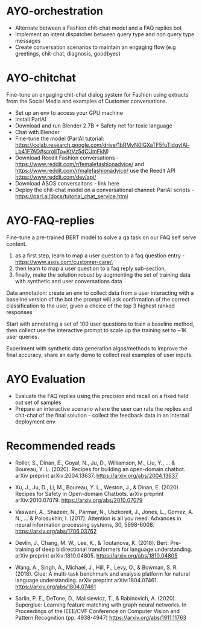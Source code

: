 # AYO-orchestration

- Alternate between a Fashion chit-chat model and a FAQ replies bot
- Implement an intent dispatcher between query type and non query type messages
- Create conversation scenarios to maintain an engaging flow (e.g greetings, chit-chat, diagnosis, goodbyes)

# AYO-chitchat

Fine-tune an engaging chit-chat dialog system for Fashion using extracts from the Social Media and examples of Customer conversations.

- Set up an env to access your GPU machine
- Install ParlAI
- Download and run Blender 2.7B + Safety net for toxic language
- Chat with Blender
- Fine-tune the model (ParlAI tutorial: https://colab.research.google.com/drive/1bRMvN0lGXaTF5fuTidgvlAl-Lb41F7AD#scrollTo=KtVz5dCUmFkN)
- Download Reedit Fashion conversations - https://www.reddit.com/r/femalefashionadvice/ and https://www.reddit.com/r/malefashionadvice/ use the Reedit API https://www.reddit.com/dev/api/
- Download ASOS conversaitons - link here
- Deploy the chit-chat model on a conversational channel: ParlAI scripts - https://parl.ai/docs/tutorial_chat_service.html

# AYO-FAQ-replies

Fine-tune a pre-trained BERT model to solve a qa task on our FAQ self serve content.
1. as a first step, learn to map a user question to a faq question entry - https://www.asos.com/customer-care/,
1. then learn to map a user question to a faq reply sub-section,
1. finally, make the solution robust by augmenting the set of training data with synthetic and user conversations data

Data annotation: create an env to collect data from a user interacting with a baseline version of the bot
                 the prompt will ask confirmation of the correct classification to the user, given a choice of 
                 the top 3 highest ranked responses

Start with annotating a set of 100 user questions to train a baseline method,
then collect use the interactive prompt to scale up the training set to ~1K user queries.

Experiment with synthetic data generation algos/methods to improve the final accuracy,
share an early demo to collect real examples of user inputs.

# AYO Evaluation
- Evaluate the FAQ replies using the precision and recall on a fixed held out set of samples
- Prepare an interactive scenario where the user can rate the replies and chit-chat of the final solution - collect the feedback data in an internal deployment env

# Recommended reads
- Roller, S., Dinan, E., Goyal, N., Ju, D., Williamson, M., Liu, Y., ... & Boureau, Y. L. (2020). Recipes for building an open-domain chatbot. arXiv preprint arXiv:2004.13637.
https://arxiv.org/abs/2004.13637

- Xu, J., Ju, D., Li, M., Boureau, Y. L., Weston, J., & Dinan, E. (2020). Recipes for Safety in Open-domain Chatbots. arXiv preprint arXiv:2010.07079.
https://arxiv.org/abs/2010.07079

- Vaswani, A., Shazeer, N., Parmar, N., Uszkoreit, J., Jones, L., Gomez, A. N., ... & Polosukhin, I. (2017). Attention is all you need. Advances in neural information processing systems, 30, 5998-6008.
https://arxiv.org/abs/1706.03762

- Devlin, J., Chang, M. W., Lee, K., & Toutanova, K. (2018). Bert: Pre-training of deep bidirectional transformers for language understanding. arXiv preprint arXiv:1810.04805.
https://arxiv.org/abs/1810.04805

- Wang, A., Singh, A., Michael, J., Hill, F., Levy, O., & Bowman, S. R. (2018). Glue: A multi-task benchmark and analysis platform for natural language understanding. arXiv preprint arXiv:1804.07461.
https://arxiv.org/abs/1804.07461

- Sarlin, P. E., DeTone, D., Malisiewicz, T., & Rabinovich, A. (2020). Superglue: Learning feature matching with graph neural networks. In Proceedings of the IEEE/CVF Conference on Computer Vision and Pattern Recognition (pp. 4938-4947)
https://arxiv.org/abs/1911.11763

